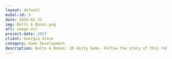 ```yaml
---
layout: default
modal-id: 5
date: 2024-01-31
img: Bolts & Bones.png
alt: image-alt
project-date: 2017
client: Georgia State
category: Game Development
description: Bolts & Bones: 2D Unity Game. Follow the story of this robot who was maintain peace in the graveyard. This project was originally a one level game, however this is currently under development with plans to be shipped out as a complete game in the near future.
---
```

